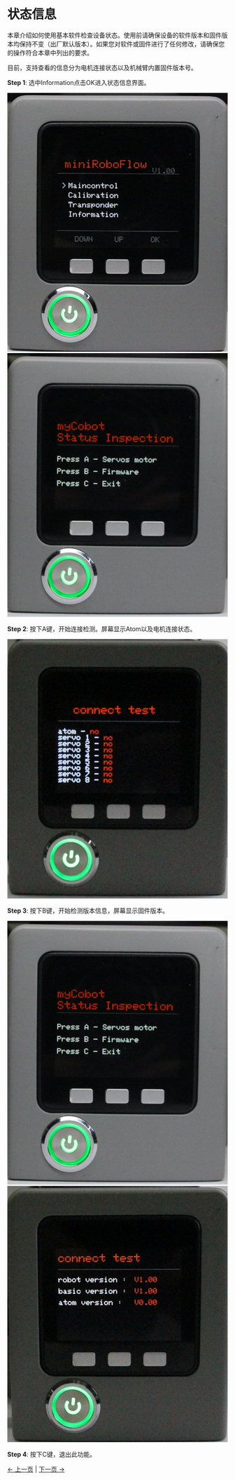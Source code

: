 # 状态信息

本章介绍如何使用基本软件检查设备状态。使用前请确保设备的软件版本和固件版本均保持不变（出厂默认版本）。如果您对软件或固件进行了任何修改，请确保您的操作符合本章中列出的要求。

目前，支持查看的信息分为电机连接状态以及机械臂内置固件版本号。

**Step 1**: 选中Information点击OK进入状态信息界面。

![pic](../../../resources/4-FunctionsAndApplications/5-BasicFunctions/5.1-SystemInstructionsForUse/resources/main.jpg)
![pic](../../../resources/4-FunctionsAndApplications/5-BasicFunctions/5.1-SystemInstructionsForUse/resources/information.jpg)

**Step 2**: 按下A键，开始连接检测。屏幕显示Atom以及电机连接状态。

![pic](../../../resources/4-FunctionsAndApplications/5-BasicFunctions/5.1-SystemInstructionsForUse/resources/servoconnect.jpg)

**Step 3**: 按下B键，开始检测版本信息，屏幕显示固件版本。

![pic](../../../resources/4-FunctionsAndApplications/5-BasicFunctions/5.1-SystemInstructionsForUse/resources/information.jpg)
![pic](../../../resources/4-FunctionsAndApplications/5-BasicFunctions/5.1-SystemInstructionsForUse/resources/firmware.jpg)

**Step 4**: 按下C键，退出此功能。

[← 上一页](./5.1.4-transponder.md) | [下一页 →](./5.1.6-flash.md)